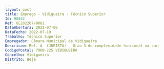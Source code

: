 ```yaml
--- 
layout: post
title: Emprego - Vidigueira - Técnico Superior
Id: 98842
Ref: OE202207/0081
DataAbertura: 2022-07-06
DataFecho: 2022-07-19
Trabalho: Técnico Superior
Empregador: Câmara Municipal de Vidigueira
Descricao: Ref. A  (JURISTA)   Grau 3 de complexidade funcional na carreira e categoria de Técnico Superior, com funções consultivas, de estudo, conceção e aplicação de métodos e processos inerentes à sua qualificação profissional, nomeadamente nos seguintes domínios de atividade  Trabalhos de natureza jurídica, conducentes à definição e concretização das políticas do município  Elaboração de pareceres e informações sobre a interpretação e aplicação da legislação, bem como normas e regulamentos, nas diversas áreas, em especial urbanismo e edificação  Recolha, tratamento e difusão de legislação, jurisprudência, doutrina e outras informações necessárias ao serviço em que está integrado  Acompanhamento de processos judiciais e demais funções que lhe forem cometidas por lei ou despacho superior, entre outras tarefas inerentes às funções em causa, solicitadas pelos superiores e integradas na carreira e categoria de Técnico Superior, para constituição devínculo de emprego público na modalidade de contrato de trabalho em funções públicas, por tempoindeterminado 
CodigoPostal: 7960-225 VIDIGUEIRA
Concelho: Vidigueira
Distrito: Beja
--- 
```

